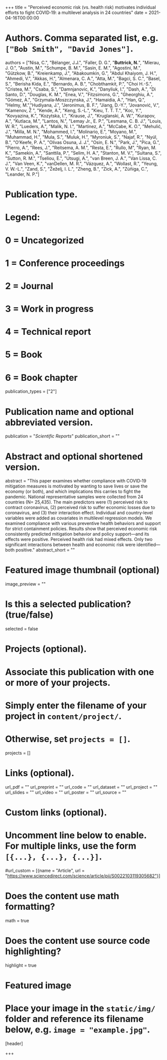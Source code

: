 +++
title = "Perceived economic risk (vs. health risk) motivates individual efforts to fight COVID‐19: a multilevel analysis in 24 countries"
date = 2021-04-16T00:00:00

# Authors. Comma separated list, e.g. `["Bob Smith", "David Jones"]`.
authors = ["Nisa, C.", "Bélanger, J.J.", "Faller, D. G.", "**Buttrick, N.**", "Mierau, J. O.", "Austin, M.", "Schumpe, B. M.", "Sasin, E. M.", "Agostini, M.", "Gützkow, B.", "Kreienkamp, J.", "Abakoumkin, G.", "Abdul Khaiyom, J. H.", "Ahmedi, V.", "Akkas, H.", "Almenara, C. A.", "Atta, M.", "Bagci, S. C.", "Basel, S.", "Berisha Kida, E.", "Bernardo, A. B.", "Chobthamkit, P.", "Choi H.-S.", "Cristea, M.", "Csaba, S.", "Damnjanovic, K.", "Danyliuk, I.", "Dash, A.", "Di Santo, D.",
"Douglas, K. M.", "Enea, V.", "Fitzsimons, G.", "Gheorghiu, A.", "Gómez, A.", "Grzymala‐Moszczynska, J.", "Hamaidia, A.", "Han, Q.", "Helmy, M.","Hudiyana, J.", "Jeronimus, B. F.", "Jiang, D.-Y.", "Jovanović, V.", "Kamenov, Ž ", "Kende, A.", "Keng, S.-L.", "Kieu, T. T. T.", "Koc, Y.", "Kovyazina, K.", "Kozytska, I.", "Krause, J.", "Kruglanski, A. W.", "Kurapov, A.", "Kutlaca, M.", "Lantos, N.", "Lemay Jr., E. P.", "Lesmana, C. B. J.", "Louis, W. R.", "Lueders, A.", "Malik, N. I.", 
"Martinez, A.", "McCabe, K. O.", "Mehulić, J.", "Milla, M. N.", "Mohammed, I.", "Molinario, E.", "Moyano, M.", "Muhammad, H.", "Mula, S.", "Muluk, H.", "Myroniuk, S.", "Najaf, R.", "Nyúl, B.", "O’Keefe, P. A.", "Olivas Osuna, J. J.", "Osin, E. N.", "Park, J.", "Pica, G.", "Pierro, A.", "Rees, J.",  "Reitsema, A. M.", "Resta, E.", "Rullo, M", "Ryan, M. K.", "Samekin, A.", "Santtila, P.", "Selim, H. A.", "Stanton, M. V.", "Sultana, S.", "Sutton, R. M.", "Tseliou, E.", "Utsugi, A.", "van Breen, J. A.", "Van Lissa, C. J.", "Van Veen, K.", "vanDellen, M. R.", "Vázquez, A.", "Wollast, R.", "Yeung, V. W.-L.", "Zand, S.", "Žeželj, I. L.", "Zheng, B.", "Zick, A.", "Zúñiga, C.", "Leander, N. P."]

# Publication type.
# Legend:
# 0 = Uncategorized
# 1 = Conference proceedings
# 2 = Journal
# 3 = Work in progress
# 4 = Technical report
# 5 = Book
# 6 = Book chapter
publication_types = ["2"]

# Publication name and optional abbreviated version.
publication = "*Scientific Reports*"
publication_short = ""

# Abstract and optional shortened version.
abstract = "This paper examines whether compliance with COVID‐19 mitigation measures is motivated by wanting to save lives or save the economy (or both), and which implications this carries to fight the pandemic. National representative samples were collected from 24 countries (N= 25,435). The main predictors were (1) perceived risk to contract coronavirus, (2) perceived risk to suffer economic losses due to coronavirus, and (3) their interaction effect. Individual and country‐level variables were added as covariates in multilevel regression models. We examined compliance with various preventive health behaviors and support for strict containment policies. Results show that perceived economic risk consistently predicted mitigation behavior and policy support—and its effects were positive. Perceived health risk had mixed effects. Only two significant interactions between health and economic risk were identified—both positive."
abstract_short = ""

# Featured image thumbnail (optional)
image_preview = ""

# Is this a selected publication? (true/false)
selected = false

# Projects (optional).
#   Associate this publication with one or more of your projects.
#   Simply enter the filename of your project in `content/project/`.
#   Otherwise, set `projects = []`.
projects = []

# Links (optional).
url_pdf = ""
url_preprint = ""
url_code = ""
url_dataset = ""
url_project = ""
url_slides = ""
url_video = ""
url_poster = ""
url_source = ""

# Custom links (optional).
#   Uncomment line below to enable. For multiple links, use the form `[{...}, {...}, {...}]`.
#url_custom = [{name = "Article", url = "https://www.sciencedirect.com/science/article/pii/S0022103119305682"}]

# Does the content use math formatting?
math = true

# Does the content use source code highlighting?
highlight = true

# Featured image
# Place your image in the `static/img/` folder and reference its filename below, e.g. `image = "example.jpg"`.
[header]

+++

